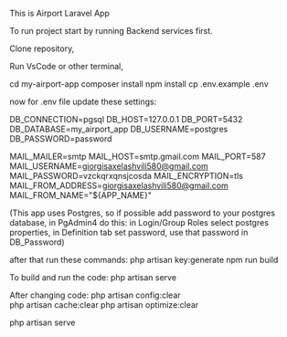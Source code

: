 This is Airport Laravel App

To run project start by running Backend services first.

Clone repository,

Run VsCode or other terminal,

cd my-airport-app
composer install
npm install
cp .env.example .env  

now for .env file update these settings:

DB_CONNECTION=pgsql
DB_HOST=127.0.0.1
DB_PORT=5432
DB_DATABASE=my_airport_app
DB_USERNAME=postgres
DB_PASSWORD=password

MAIL_MAILER=smtp
MAIL_HOST=smtp.gmail.com
MAIL_PORT=587
MAIL_USERNAME=giorgisaxelashvili580@gmail.com
MAIL_PASSWORD=vzckqrxqnsjcosda
MAIL_ENCRYPTION=tls
MAIL_FROM_ADDRESS=giorgisaxelashvili580@gmail.com
MAIL_FROM_NAME="${APP_NAME}"


(This app uses Postgres, so if possible add password to your postgres database,
in PgAdmin4 do this: in Login/Group Roles select postgres properties, in Definition tab set password, use that password in DB_Password)

after that run these commands:
php artisan key:generate
npm run build 

To build and run the code:
php artisan serve  

After changing code:
php artisan config:clear  
php artisan cache:clear
php artisan optimize:clear

php artisan serve  
